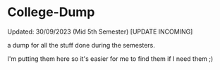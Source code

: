 # College-Dump
Updated: 30/09/2023 (Mid 5th Semester) [UPDATE INCOMING]

a dump for all the stuff done during the semesters. 

I'm putting them here so it's easier for me to find them if I need them ;)
